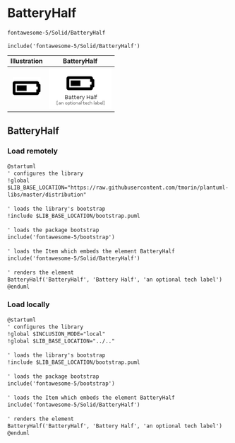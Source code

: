 # BatteryHalf


```text
fontawesome-5/Solid/BatteryHalf
```

```text
include('fontawesome-5/Solid/BatteryHalf')
```



| Illustration | BatteryHalf |
| :---: | :---: |
| ![illustration for Illustration](../../fontawesome-5/Solid/BatteryHalf.png) | ![illustration for BatteryHalf](../../fontawesome-5/Solid/BatteryHalf.Local.png) |




## BatteryHalf

### Load remotely
```plantuml
@startuml
' configures the library
!global $LIB_BASE_LOCATION="https://raw.githubusercontent.com/tmorin/plantuml-libs/master/distribution"

' loads the library's bootstrap
!include $LIB_BASE_LOCATION/bootstrap.puml

' loads the package bootstrap
include('fontawesome-5/bootstrap')

' loads the Item which embeds the element BatteryHalf
include('fontawesome-5/Solid/BatteryHalf')

' renders the element
BatteryHalf('BatteryHalf', 'Battery Half', 'an optional tech label')
@enduml
```

### Load locally
```plantuml
@startuml
' configures the library
!global $INCLUSION_MODE="local"
!global $LIB_BASE_LOCATION="../.."

' loads the library's bootstrap
!include $LIB_BASE_LOCATION/bootstrap.puml

' loads the package bootstrap
include('fontawesome-5/bootstrap')

' loads the Item which embeds the element BatteryHalf
include('fontawesome-5/Solid/BatteryHalf')

' renders the element
BatteryHalf('BatteryHalf', 'Battery Half', 'an optional tech label')
@enduml
```

